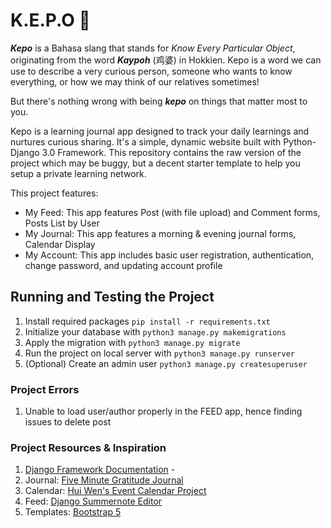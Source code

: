 # K.E.P.O 🤥

***Kepo*** is a Bahasa slang that stands for *Know Every Particular Object*, originating from the word ***Kaypoh*** (鸡婆) in Hokkien.
Kepo is a word we can use to describe a very curious person, someone who wants to know everything, or how we may think of our relatives sometimes!

But there's nothing wrong with being ***kepo*** on things that matter most to you.

Kepo is a learning journal app designed to track your daily learnings and nurtures curious sharing.
It's a simple, dynamic website built with Python-Django 3.0 Framework. This repository contains the raw version of the project which may be buggy, but a
decent starter template to help you setup a private learning network.

This project features:
 - My Feed: This app features Post (with file upload) and Comment forms, Posts List by User
 - My Journal: This app features a morning & evening journal forms, Calendar Display
 - My Account: This app includes basic user registration, authentication, change password, and updating account profile
 
## Running and Testing the Project
1. Install required packages `pip install -r requirements.txt`
2. Initialize your database with `python3 manage.py makemigrations`
3. Apply the migration with `python3 manage.py migrate`
4. Run the project on local server with `python3 manage.py runserver`
5. (Optional) Create an admin user `python3 manage.py createsuperuser`

### Project Errors
1. Unable to load user/author properly in the FEED app, hence finding issues to delete post

### Project Resources & Inspiration
1. [Django Framework Documentation](https://www.djangoproject.com/) - 
2. Journal: [Five Minute Gratitude Journal](https://play.google.com/store/apps/details?id=com.intelligentchange.fiveminutejournal&hl=de&gl=US)
3. Calendar: [Hui Wen's Event Calendar Project](https://www.huiwenteo.com/normal/2018/07/24/django-calendar.html)
4. Feed: [Django Summernote Editor](https://github.com/summernote/django-summernote)
5. Templates: [Bootstrap 5](https://getbootstrap.com/docs/5.0/examples/)
